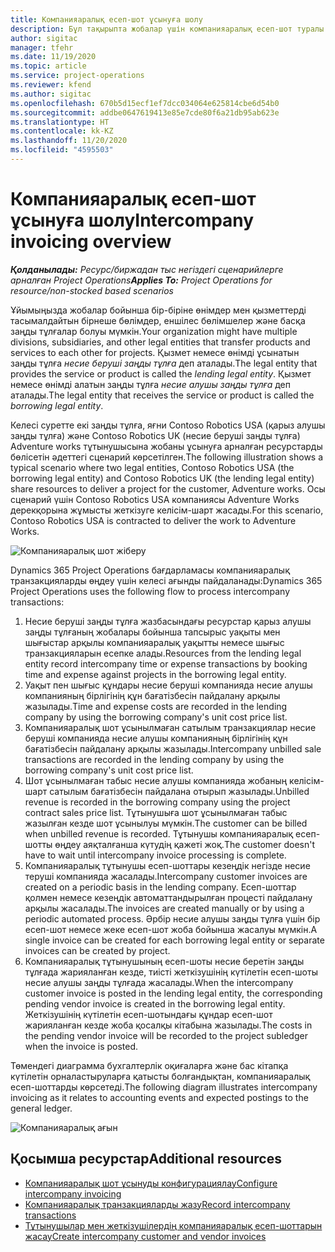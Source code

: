 ```yaml
---
title: Компанияаралық есеп-шот ұсынуға шолу
description: Бұл тақырыпта жобалар үшін компанияаралық есеп-шот туралы ақпарат пен мысалдар келтірілген.
author: sigitac
manager: tfehr
ms.date: 11/19/2020
ms.topic: article
ms.service: project-operations
ms.reviewer: kfend
ms.author: sigitac
ms.openlocfilehash: 670b5d15ecf1ef7dcc034064e625814cbe6d54b0
ms.sourcegitcommit: addbe0647619413e85e7cde80f6a21db95ab623e
ms.translationtype: HT
ms.contentlocale: kk-KZ
ms.lasthandoff: 11/20/2020
ms.locfileid: "4595503"
---
```

# <a name="intercompany-invoicing-overview"></a><span data-ttu-id="88f68-103">Компанияаралық есеп-шот ұсынуға шолу</span><span class="sxs-lookup"><span data-stu-id="88f68-103">Intercompany invoicing overview</span></span>

<span data-ttu-id="88f68-104">_**Қолданылады:** Ресурс/биржадан тыс негіздегі сценарийлерге арналған Project Operations_</span><span class="sxs-lookup"><span data-stu-id="88f68-104">_**Applies To:** Project Operations for resource/non-stocked based scenarios_</span></span>

<span data-ttu-id="88f68-105">Ұйымыңызда жобалар бойынша бір-біріне өнімдер мен қызметтерді тасымалдайтын бірнеше бөлімдер, еншілес бөлімшелер және басқа заңды тұлғалар болуы мүмкін.</span><span class="sxs-lookup"><span data-stu-id="88f68-105">Your organization might have multiple divisions, subsidiaries, and other legal entities that transfer products and services to each other for projects.</span></span> <span data-ttu-id="88f68-106">Қызмет немесе өнімді ұсынатын заңды тұлға *несие беруші заңды тұлға* деп аталады.</span><span class="sxs-lookup"><span data-stu-id="88f68-106">The legal entity that provides the service or product is called the *lending legal entity*.</span></span> <span data-ttu-id="88f68-107">Қызмет немесе өнімді алатын заңды тұлға *несие алушы заңды тұлға* деп аталады.</span><span class="sxs-lookup"><span data-stu-id="88f68-107">The legal entity that receives the service or product is called the *borrowing legal entity*.</span></span>

<span data-ttu-id="88f68-108">Келесі суретте екі заңды тұлға, яғни Contoso Robotics USA (қарыз алушы заңды тұлға) және Contoso Robotics UK (несие беруші заңды тұлға) Adventure works тұтынушысына жобаны ұсынуға арналған ресурстарды бөлісетін әдеттегі сценарий көрсетілген.</span><span class="sxs-lookup"><span data-stu-id="88f68-108">The following illustration shows a typical scenario where two legal entities, Contoso Robotics USA (the borrowing legal entity) and Contoso Robotics UK (the lending legal entity) share resources to deliver a project for the customer, Adventure works.</span></span> <span data-ttu-id="88f68-109">Осы сценарий үшін Contoso Robotics USA компаниясы Adventure Works дерекқорына жұмысты жеткізуге келісім-шарт жасады.</span><span class="sxs-lookup"><span data-stu-id="88f68-109">For this scenario, Contoso Robotics USA is contracted to deliver the work to Adventure Works.</span></span>

![Компанияаралық шот жіберу](./media/IntercompanyScenario.png) 

<span data-ttu-id="88f68-111">Dynamics 365 Project Operations бағдарламасы компанияаралық транзакцияларды өңдеу үшін келесі ағынды пайдаланады:</span><span class="sxs-lookup"><span data-stu-id="88f68-111">Dynamics 365 Project Operations uses the following flow to process intercompany transactions:</span></span>

1. <span data-ttu-id="88f68-112">Несие беруші заңды тұлға жазбасындағы ресурстар қарыз алушы заңды тұлғаның жобалары бойынша тапсырыс уақыты мен шығыстар арқылы компанияаралық уақытты немесе шығыс транзакцияларын есепке алады.</span><span class="sxs-lookup"><span data-stu-id="88f68-112">Resources from the lending legal entity record intercompany time or expense transactions by booking time and expense against projects in the borrowing legal entity.</span></span>
2. <span data-ttu-id="88f68-113">Уақыт пен шығыс құндары несие беруші компанияда несие алушы компанияның бірлігінің құн бағатізбесін пайдалану арқылы жазылады.</span><span class="sxs-lookup"><span data-stu-id="88f68-113">Time and expense costs are recorded in the lending company by using the borrowing company's unit cost price list.</span></span>
3. <span data-ttu-id="88f68-114">Компанияаралық шот ұсынылмаған сатылым транзакциялар несие беруші компанияда несие алушы компанияның бірлігінің құн бағатізбесін пайдалану арқылы жазылады.</span><span class="sxs-lookup"><span data-stu-id="88f68-114">Intercompany unbilled sale transactions are recorded in the lending company by using the borrowing company's unit cost price list.</span></span>
4. <span data-ttu-id="88f68-115">Шот ұсынылмаған табыс несие алушы компанияда жобаның келісім-шарт сатылым бағатізбесін пайдалана отырып жазылады.</span><span class="sxs-lookup"><span data-stu-id="88f68-115">Unbilled revenue is recorded in the borrowing company using the project contract sales price list.</span></span> <span data-ttu-id="88f68-116">Тұтынушыға шот ұсынылмаған табыс жазылған кезде шот ұсынылуы мүмкін.</span><span class="sxs-lookup"><span data-stu-id="88f68-116">The customer can be billed when unbilled revenue is recorded.</span></span> <span data-ttu-id="88f68-117">Тұтынушы компанияаралық есеп-шотты өңдеу аяқталғанша күтудің қажеті жоқ.</span><span class="sxs-lookup"><span data-stu-id="88f68-117">The customer doesn't have to wait until intercompany invoice processing is complete.</span></span>
5. <span data-ttu-id="88f68-118">Компанияаралық тұтынушы есеп-шоттары кезеңдік негізде несие теруші компанияда жасалады.</span><span class="sxs-lookup"><span data-stu-id="88f68-118">Intercompany customer invoices are created on a periodic basis in the lending company.</span></span> <span data-ttu-id="88f68-119">Есеп-шоттар қолмен немесе кезеңдік автоматтандырылған процесті пайдалану арқылы жасалады.</span><span class="sxs-lookup"><span data-stu-id="88f68-119">The invoices are created manually or by using a periodic automated process.</span></span> <span data-ttu-id="88f68-120">Әрбір несие алушы заңды тұлға үшін бір есеп-шот немесе жеке есеп-шот жоба бойынша жасалуы мүмкін.</span><span class="sxs-lookup"><span data-stu-id="88f68-120">A single invoice can be created for each borrowing legal entity or separate invoices can be created by project.</span></span>
6. <span data-ttu-id="88f68-121">Компанияаралық тұтынушының есеп-шоты несие беретін заңды тұлғада жарияланған кезде, тиісті жеткізушінің күтілетін есеп-шоты несие алушы заңды тұлғада жасалады.</span><span class="sxs-lookup"><span data-stu-id="88f68-121">When the intercompany customer invoice is posted in the lending legal entity, the corresponding pending vendor invoice is created in the borrowing legal entity.</span></span> <span data-ttu-id="88f68-122">Жеткізушінің күтілетін есеп-шотындағы құндар есеп-шот жарияланған кезде жоба қосалқы кітабына жазылады.</span><span class="sxs-lookup"><span data-stu-id="88f68-122">The costs in the pending vendor invoice will be recorded to the project subledger when the invoice is posted.</span></span>

<span data-ttu-id="88f68-123">Төмендегі диаграмма бухгалтерлік оқиғаларға және бас кітапқа күтілетін орналастыруларға қатысты болғандықтан, компанияаралық есеп-шоттарды көрсетеді.</span><span class="sxs-lookup"><span data-stu-id="88f68-123">The following diagram illustrates intercompany invoicing as it relates to accounting events and expected postings to the general ledger.</span></span>

![Компанияаралық ағын](./media/IntercompanyFlow.png)

## <a name="additional-resources"></a><span data-ttu-id="88f68-125">Қосымша ресурстар</span><span class="sxs-lookup"><span data-stu-id="88f68-125">Additional resources</span></span>

- [<span data-ttu-id="88f68-126">Компанияаралық шот ұсынуды конфигурациялау</span><span class="sxs-lookup"><span data-stu-id="88f68-126">Configure intercompany invoicing</span></span>](configure-intercompany-invoicing.md)
- [<span data-ttu-id="88f68-127">Компанияаралық транзакцияларды жазу</span><span class="sxs-lookup"><span data-stu-id="88f68-127">Record intercompany transactions</span></span>](create-intercompany-transactions.md)
- [<span data-ttu-id="88f68-128">Тұтынушылар мен жеткізушілердің компанияаралық есеп-шоттарын жасау</span><span class="sxs-lookup"><span data-stu-id="88f68-128">Create intercompany customer and vendor invoices</span></span>](create-intercompany-customer-vendor-invoices.md)
